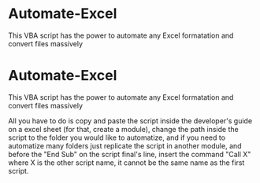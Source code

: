 # Automate-Excel
This VBA script has the power to automate any Excel formatation and convert files massively 

# Automate-Excel
This VBA script has the power to automate any Excel formatation and convert files massively 

All you have to do is copy and paste the script inside the developer's guide on a excel sheet (for that, create a module), change the path inside the script to the folder you would like to automatize, and if you need to automatize many folders just replicate the 
script in another module, and before the "End Sub" on the script final's line, insert the command "Call X" where X is the other script name, it cannot be the same name as the first script. 
